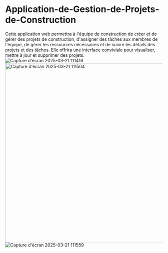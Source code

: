 # Application-de-Gestion-de-Projets-de-Construction
Cette application web permettra à l'équipe de construction de créer et de gérer des projets de construction, d'assigner des tâches aux membres de l'équipe, de gérer les ressources nécessaires et de suivre les détails des projets et des tâches. Elle offrira une interface conviviale pour visualiser, mettre à jour et supprimer des projets. 
![Capture d'écran 2025-03-21 111416](https://github.com/user-attachments/assets/92367f99-739f-4124-99e3-7b6a3a31b6ed)
<img width="571" alt="Capture d'écran 2025-03-21 111504" src="https://github.com/user-attachments/assets/0ab2a97e-3c3e-4cea-952e-edfdde4bd370" />
![Capture d'écran 2025-03-21 111559](https://github.com/user-attachments/assets/c8a42b6e-603b-4a7b-b1b4-444ac1df3723)
